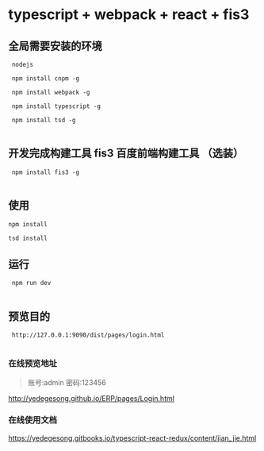 # typescript + webpack + react + fis3

## 全局需要安装的环境

```
 nodejs
 
 npm install cnpm -g

 npm install webpack -g

 npm install typescript -g

 npm install tsd -g
 
```
## 开发完成构建工具 fis3 百度前端构建工具 （选装）

```
 npm install fis3 -g
 
```
## 使用

```
npm install 

tsd install 

```

## 运行 

```
 npm run dev 
 
```

## 预览目的

```
 http://127.0.0.1:9090/dist/pages/login.html
 
```

### 在线预览地址 

> 账号:admin 密码:123456

http://yedegesong.github.io/ERP/pages/Login.html

### 在线使用文档

https://yedegesong.gitbooks.io/typescript-react-redux/content/jian_jie.html

